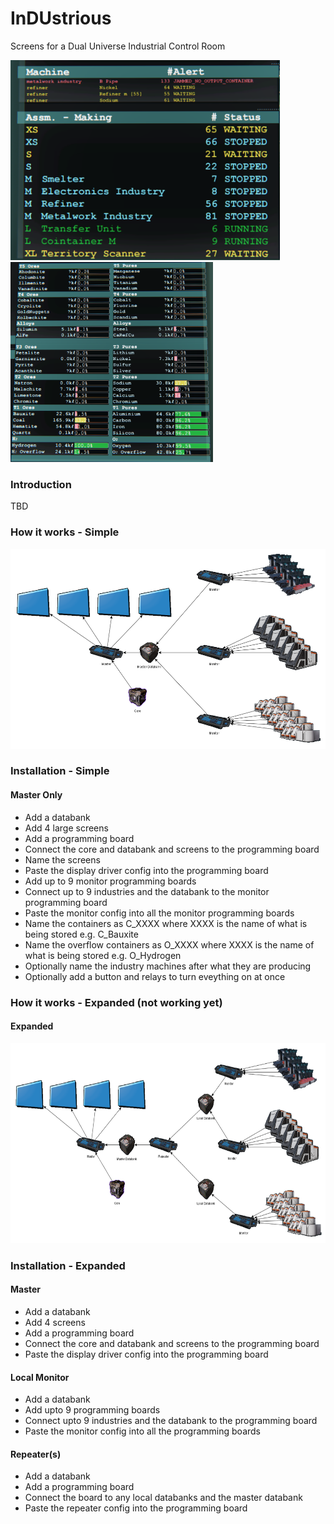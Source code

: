 # InDUstrious
Screens for a Dual Universe Industrial Control Room

<img src="mon01.png" height="320" alt="Alerts"> <img src="mon02.png" height="320" alt="Ores & Pures">

### Introduction
TBD

### How it works - Simple
<img src="industrious_simple.png" height="320" alt="Diagram">

### Installation - Simple
#### Master Only
* Add a databank
* Add 4 large screens
* Add a programming board
* Connect the core and databank and screens to the programming board
* Name the screens
* Paste the display driver config into the programming board
* Add up to 9 monitor programming boards
* Connect up to 9 industries and the databank to the monitor programming board
* Paste the monitor config into all the monitor programming boards
* Name the containers as C_XXXX where XXXX is the name of what is being stored e.g. C_Bauxite
* Name the overflow containers as O_XXXX where XXXX is the name of what is being stored e.g. O_Hydrogen
* Optionally name the industry machines after what they are producing
* Optionally add a button and relays to turn eveything on at once

### How it works - Expanded (not working yet)
#### Expanded
<img src="industrious.png" height="320" alt="Diagram">

### Installation - Expanded
#### Master
* Add a databank
* Add 4 screens
* Add a programming board
* Connect the core and databank and screens to the programming board
* Paste the display driver config into the programming board
#### Local Monitor
* Add a databank
* Add upto 9 programming boards
* Connect upto 9 industries and the databank to the programming board
* Paste the monitor config into all the programming boards
#### Repeater(s)
* Add a databank
* Add a programming board
* Connect the board to any local databanks and the master databank
* Paste the repeater config into the programming board
